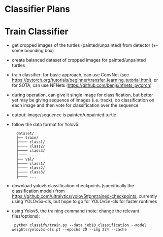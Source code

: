 # Classifier Plans

# Train Classifier
- get cropped images of the turtles (painted/unpainted) from detector (+- some bounding box)
- create balanced dataset of cropped images for painted/unpainted turtles
- train classifier: for basic approach, can use ConvNet (see https://pytorch.org/tutorials/beginner/transfer_learning_tutorial.html), or for SOTA, can use NFNets (https://github.com/benjs/nfnets_pytorch)
- during operation, can give it single image for classification, but better yet may be giving sequence of images (i.e. track), do classification on each image and then vote for classification over the sequence
- output: image/sequence is painted/unpainted turtle


- follow the data format for Yolov5:

        dataset/
        ├── train/
        ├──── class1/
        ├──── class2/
        ├──── class3/
        ├──── ...
        ├── val/
        ├──── class1/
        ├──── class2/
        ├──── class3/
        ├──── ...

- download yolov5 classification checkpoints (specifically the classification model) from https://github.com/ultralytics/yolov5#pretrained-checkpoints, currently using YOLOv5x-cls, but hope to go for YOLOv5n-cls for faster runtimes

- using Yolov5, the training command (note: change the relevant files/options):

       python classify/train.py --data job10_classification --model weights/yolov5x-cls.pt --epochs 20 --img 224 --cache 
